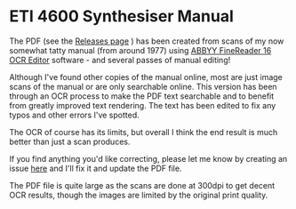 # ETI 4600 Synthesiser Manual

The PDF (see the [Releases page](../../releases) ) has been created from scans of my now somewhat tatty manual (from around 1977) using [ABBYY FineReader 16 OCR Editor](https://help.abbyy.com/en-us/finereader/16/user_guide/overviewfirstpage/) software - and several passes of manual editing!

Although I've found other copies of the manual online, most are just image scans of the manual or are only searchable online. This version has been through an OCR process to make the PDF text searchable and to benefit from greatly improved text rendering. The text has been edited to fix any typos and other errors I've spotted.

The OCR of course has its limits, but overall I think the end result is much better than just a scan produces.

If you find anything you'd like correcting, please let me know by creating an issue [here](../../issues) and I'll fix it and update the PDF file.

The PDF file is quite large as the scans are done at 300dpi to get decent OCR results, though the images are limited by the original print quality.
